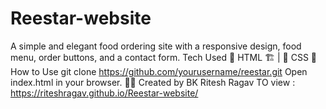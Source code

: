 # Reestar-website
A simple and elegant food ordering site with a responsive design, food menu, order buttons, and a contact form. Tech Used  🔹 HTML 🏗️ | 🔹 CSS 🎨 How to Use  git clone https://github.com/yourusername/reestar.git  Open index.html in your browser.  👨‍💻 Created by BK Ritesh Ragav
TO view : 
 https://riteshragav.github.io/Reestar-website/
